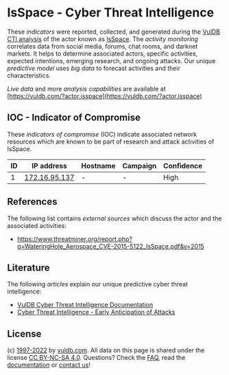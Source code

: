 # IsSpace - Cyber Threat Intelligence

These _indicators_ were reported, collected, and generated during the [VulDB CTI analysis](https://vuldb.com/?kb.cti) of the actor known as [IsSpace](https://vuldb.com/?actor.isspace). The _activity monitoring_ correlates data from social media, forums, chat rooms, and darknet markets. It helps to determine associated actors, specific activities, expected intentions, emerging research, and ongoing attacks. Our unique _predictive model_ uses _big data_ to forecast activities and their characteristics.

_Live data_ and more _analysis capabilities_ are available at [https://vuldb.com/?actor.isspace](https://vuldb.com/?actor.isspace)

## IOC - Indicator of Compromise

These _indicators of compromise_ (IOC) indicate associated network resources which are known to be part of research and attack activities of IsSpace.

ID | IP address | Hostname | Campaign | Confidence
-- | ---------- | -------- | -------- | ----------
1 | [172.16.95.137](https://vuldb.com/?ip.172.16.95.137) | - | - | High

## References

The following list contains _external sources_ which discuss the actor and the associated activities:

* https://www.threatminer.org/report.php?q=WateringHole_Aerospace_CVE-2015-5122_IsSpace.pdf&y=2015

## Literature

The following _articles_ explain our unique predictive cyber threat intelligence:

* [VulDB Cyber Threat Intelligence Documentation](https://vuldb.com/?kb.cti)
* [Cyber Threat Intelligence - Early Anticipation of Attacks](https://www.scip.ch/en/?labs.20201022)

## License

(c) [1997-2022](https://vuldb.com/?kb.changelog) by [vuldb.com](https://vuldb.com/?kb.about). All data on this page is shared under the license [CC BY-NC-SA 4.0](https://creativecommons.org/licenses/by-nc-sa/4.0/). Questions? Check the [FAQ](https://vuldb.com/?kb.faq), read the [documentation](https://vuldb.com/?kb) or [contact us](https://vuldb.com/?contact)!
